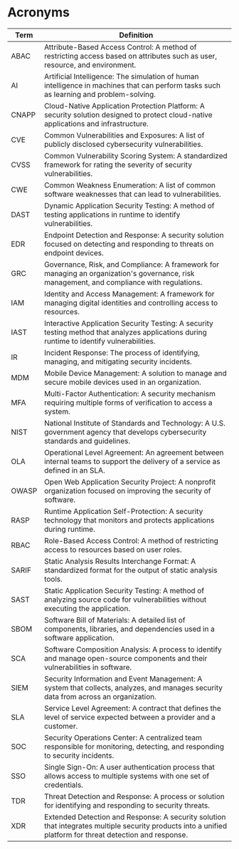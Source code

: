 # Acronyms

| Term                  | Definition                                                                 |
|-----------------------|---------------------------------------------------------------------------|
| ABAC                 | Attribute-Based Access Control: A method of restricting access based on attributes such as user, resource, and environment. |
| AI                   | Artificial Intelligence: The simulation of human intelligence in machines that can perform tasks such as learning and problem-solving. |
| CNAPP                | Cloud-Native Application Protection Platform: A security solution designed to protect cloud-native applications and infrastructure. |
| CVE                  | Common Vulnerabilities and Exposures: A list of publicly disclosed cybersecurity vulnerabilities. |
| CVSS                 | Common Vulnerability Scoring System: A standardized framework for rating the severity of security vulnerabilities. |
| CWE                  | Common Weakness Enumeration: A list of common software weaknesses that can lead to vulnerabilities. |
| DAST                 | Dynamic Application Security Testing: A method of testing applications in runtime to identify vulnerabilities. |
| EDR                  | Endpoint Detection and Response: A security solution focused on detecting and responding to threats on endpoint devices. |
| GRC                  | Governance, Risk, and Compliance: A framework for managing an organization's governance, risk management, and compliance with regulations. |
| IAM                  | Identity and Access Management: A framework for managing digital identities and controlling access to resources. |
| IAST                 | Interactive Application Security Testing: A security testing method that analyzes applications during runtime to identify vulnerabilities. |
| IR                   | Incident Response: The process of identifying, managing, and mitigating security incidents. |
| MDM                  | Mobile Device Management: A solution to manage and secure mobile devices used in an organization. |
| MFA                  | Multi-Factor Authentication: A security mechanism requiring multiple forms of verification to access a system. |
| NIST                 | National Institute of Standards and Technology: A U.S. government agency that develops cybersecurity standards and guidelines. |
| OLA                  | Operational Level Agreement: An agreement between internal teams to support the delivery of a service as defined in an SLA. |
| OWASP                | Open Web Application Security Project: A nonprofit organization focused on improving the security of software. |
| RASP                 | Runtime Application Self-Protection: A security technology that monitors and protects applications during runtime. |
| RBAC                 | Role-Based Access Control: A method of restricting access to resources based on user roles. |
| SARIF                | Static Analysis Results Interchange Format: A standardized format for the output of static analysis tools. |
| SAST                 | Static Application Security Testing: A method of analyzing source code for vulnerabilities without executing the application. |
| SBOM                 | Software Bill of Materials: A detailed list of components, libraries, and dependencies used in a software application. |
| SCA                  | Software Composition Analysis: A process to identify and manage open-source components and their vulnerabilities in software. |
| SIEM                 | Security Information and Event Management: A system that collects, analyzes, and manages security data from across an organization. |
| SLA                  | Service Level Agreement: A contract that defines the level of service expected between a provider and a customer. |
| SOC                  | Security Operations Center: A centralized team responsible for monitoring, detecting, and responding to security incidents. |
| SSO                  | Single Sign-On: A user authentication process that allows access to multiple systems with one set of credentials. |
| TDR                  | Threat Detection and Response: A process or solution for identifying and responding to security threats. |
| XDR                  | Extended Detection and Response: A security solution that integrates multiple security products into a unified platform for threat detection and response. |
